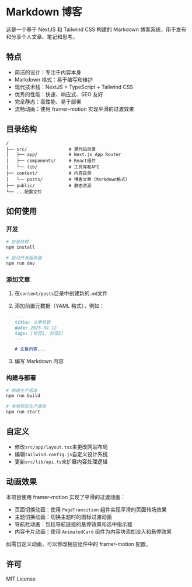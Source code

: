 # Markdown 博客

这是一个基于 NextJS 和 Tailwind CSS 构建的 Markdown 博客系统，用于发布和分享个人文章、笔记和思考。

## 特点

- 简洁的设计：专注于内容本身
- Markdown 格式：易于编写和维护
- 现代技术栈：NextJS + TypeScript + Tailwind CSS
- 优秀的性能：快速、响应式、SEO 友好
- 完全静态：高性能、易于部署
- 流畅动画：使用 framer-motion 实现平滑的过渡效果

## 目录结构

```
/
├── src/                # 源代码目录
│   ├── app/            # Next.js App Router
│   ├── components/     # React组件
│   └── lib/            # 工具库和API
├── content/            # 内容目录
│   └── posts/          # 博客文章（Markdown格式）
├── public/             # 静态资源
└── ...配置文件
```

## 如何使用

### 开发

```bash
# 安装依赖
npm install

# 启动开发服务器
npm run dev
```

### 添加文章

1. 在`content/posts`目录中创建新的`.md`文件
2. 添加前置元数据（YAML 格式），例如：

   ```markdown
   ---
   title: 文章标题
   date: 2025-04-12
   tags: [标签1, 标签2]
   ---

   # 文章内容...
   ```

3. 编写 Markdown 内容

### 构建与部署

```bash
# 构建生产版本
npm run build

# 本地预览生产版本
npm run start
```

## 自定义

- 修改`src/app/layout.tsx`来更改网站布局
- 编辑`tailwind.config.js`自定义设计系统
- 更新`src/lib/api.ts`来扩展内容处理逻辑

## 动画效果

本项目使用 framer-motion 实现了平滑的过渡动画：

- 页面切换动画：使用 `PageTransition` 组件实现平滑的页面转场效果
- 主题切换动画：切换主题时的图标过渡动画
- 导航栏动画：包括导航链接的悬停效果和选中指示器
- 内容卡片动画：使用 `AnimatedCard` 组件为内容块添加淡入和悬停效果

如需自定义动画，可以修改相应组件中的 framer-motion 配置。

## 许可

MIT License
